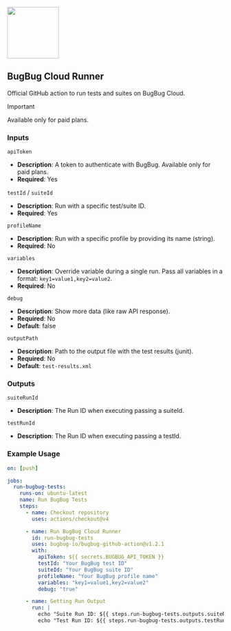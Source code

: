 <p align="left">
  <img src="https://app.bugbug.io/favicon/favicon-apple.png" width="120" />
</p>

## BugBug Cloud Runner

Official GitHub action to run tests and suites on BugBug Cloud.

> [!IMPORTANT]
> Available only for paid plans.

### Inputs

`apiToken`

- **Description**: A token to authenticate with BugBug. Available only for paid plans.
- **Required**: Yes

`testId` / `suiteId`

- **Description**: Run with a specific test/suite ID.
- **Required**: Yes

`profileName`

- **Description**: Run with a specific profile by providing its name (string).
- **Required**: No

`variables`

- **Description**: Override variable during a single run. Pass all variables in a format: `key1=value1,key2=value2`.
- **Required**: No

`debug`

- **Description**: Show more data (like raw API response).
- **Required**: No
- **Default**: false

`outputPath`

- **Description**: Path to the output file with the test results (junit).
- **Required**: No
- **Default**: `test-results.xml`

### Outputs

`suiteRunId`

- **Description**: The Run ID when executing passing a suiteId.

`testRunId`

- **Description**: The Run ID when executing passing a testId.

### Example Usage

```yaml
on: [push]

jobs:
  run-bugbug-tests:
    runs-on: ubuntu-latest
    name: Run BugBug Tests
    steps:
      - name: Checkout repository
        uses: actions/checkout@v4

      - name: Run BugBug Cloud Runner
        id: run-bugbug-tests
        uses: bugbug-io/bugbug-github-action@v1.2.1
        with:
          apiToken: ${{ secrets.BUGBUG_API_TOKEN }}
          testId: "Your BugBug test ID"
          suiteId: "Your BugBug suite ID"
          profileName: "Your BugBug profile name"
          variables: "key1=value1,key2=value2"
          debug: "true"

      - name: Getting Run Output
        run: |
          echo "Suite Run ID: ${{ steps.run-bugbug-tests.outputs.suiteRunId }}"
          echo "Test Run ID: ${{ steps.run-bugbug-tests.outputs.testRunId }}"
```
